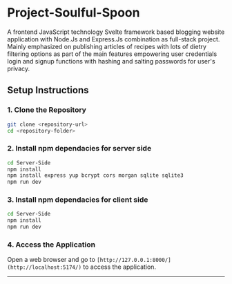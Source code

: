 # Project-Soulful-Spoon

A frontend JavaScript technology Svelte framework based blogging website application with Node.Js and Express.Js combination as full-stack project. Mainly emphasized on publishing articles of recipes with lots of dietry filtering options as part of the main features empowering user credentials login and signup functions with hashing and salting passwords for user's privacy.

## **Setup Instructions**

### **1. Clone the Repository**

```bash
git clone <repository-url>
cd <repository-folder>
```

### **2. Install npm dependacies for server side**

```bash
cd Server-Side
npm install
npm install express yup bcrypt cors morgan sqlite sqlite3
npm run dev
```

### **3. Install npm dependacies for client side**

```bash
cd Server-Side
npm install
npm run dev
```

### **4. Access the Application**

Open a web browser and go to `[http://127.0.0.1:8000/](http://localhost:5174/)` to access the application.

---
